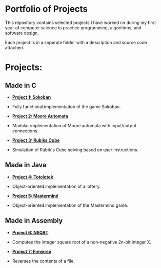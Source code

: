 # Portfolio of Projects

This repository contains selected projects I have worked on during my first year of computer science to practice programming, algorithms, and software design.  

Each project is in a separate folder with a description and source code attached.

# Projects:

## Made in C

- **[Project 1: Sokoban](./sokoban)**
- Fully functional implementation of the game Sokoban.

- **[Project 2: Moore Automata](./mooreAutomata)**
- Modular implementation of Moore automata with input/output connections.

- **[Project 3: Rubiks Cube](./rubiksCube)**
- Simulation of Rubik's Cube solving based on user instructions.

## Made in Java

- **[Project 4: Totolotek](./lotery)**
- Object-oriented implementation of a lottery.
  
- **[Project 5: Mastermind](./mastermind)**
- Object-oriented implementation of the Mastermind game.
  
## Made in Assembly

- **[Project 6: NSQRT](./nsqrt)**
- Computes the integer square root of a non-negative 2n-bit integer X.

- **[Project 7: Freverse](./freverse)**
- Reverses the contents of a file.
